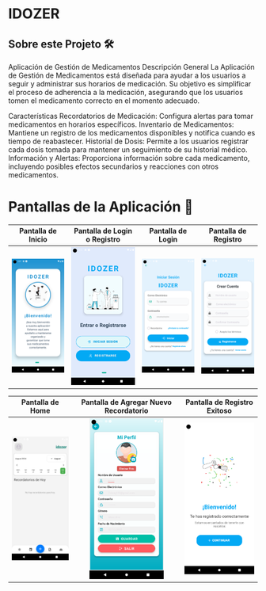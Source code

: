 # IDOZER

## Sobre este Projeto 🛠️

Aplicación de Gestión de Medicamentos
Descripción General
La Aplicación de Gestión de Medicamentos está diseñada para ayudar a los usuarios a seguir y administrar sus horarios de medicación. Su objetivo es simplificar el proceso de adherencia a la medicación, asegurando que los usuarios tomen el medicamento correcto en el momento adecuado.

Características
Recordatorios de Medicación: Configura alertas para tomar medicamentos en horarios específicos.
Inventario de Medicamentos: Mantiene un registro de los medicamentos disponibles y notifica cuando es tiempo de reabastecer.
Historial de Dosis: Permite a los usuarios registrar cada dosis tomada para mantener un seguimiento de su historial médico.
Información y Alertas: Proporciona información sobre cada medicamento, incluyendo posibles efectos secundarios y reacciones con otros medicamentos.


# Pantallas de la Aplicación 📸

| Pantalla de Inicio | Pantalla de Login o Registro | Pantalla de Login | Pantalla de Registro |
| :-----------------: | :---------------------------: | :----------------: | :-------------------: |
| <img src="./assets/screenshots/inicio.png" width="150"/> | <img src="./assets/screenshots/registro.png" width="150"/> | <img src="./assets/screenshots/login.png" width="150"/> | <img src="./assets/screenshots/crearcuenta.png" width="150"/> |

| Pantalla de Home | Pantalla de Agregar Nuevo Recordatorio | Pantalla de Registro Exitoso |
| :--------------: | :------------------------------------: | :--------------------------: |
| <img src="./assets/screenshots/home.png" width="150"/> | <img src="./assets/screenshots/perfil.png" width="150"/> | <img src="./assets/screenshots/felicidades.png" width="150"/> |
